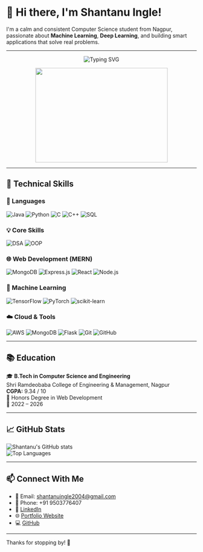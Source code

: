 # 👋 Hi there, I'm Shantanu Ingle!

I'm a calm and consistent Computer Science student from Nagpur, passionate about **Machine Learning**, **Deep Learning**, and building smart applications that solve real problems.

---
<p align="center" width="500">
  <img src="https://readme-typing-svg.herokuapp.com?font=Fira+Code&size=25&pause=1000&center=true&vCenter=true&width=700&lines=Hi+%F0%9F%91%8B%2C+I'm+Shantanu+Ingle;ML+%7C+AI+%7C+MERN+Stack+Dev;Student+%7C+Problem+Solver+%7C+Tech+Lover" alt="Typing SVG" />
</p>

<p align="center">
  <img src="https://media.giphy.com/media/qgQUggAC3Pfv687qPC/giphy.gif" width="350" height="250" />
</p>

---

## 🚀 Technical Skills

### 🧠 Languages
![Java](https://img.shields.io/badge/Java-%23ED8B00.svg?style=flat-square&logo=java&logoColor=white)
![Python](https://img.shields.io/badge/Python-%2314354C.svg?style=flat-square&logo=python&logoColor=white)
![C](https://img.shields.io/badge/C-%2300599C.svg?style=flat-square&logo=c&logoColor=white)
![C++](https://img.shields.io/badge/C++-%2300599C.svg?style=flat-square&logo=c%2B%2B&logoColor=white)
![SQL](https://img.shields.io/badge/SQL-%2300C7B7.svg?style=flat-square&logo=sqlite&logoColor=white)

### 💡 Core Skills
![DSA](https://img.shields.io/badge/Data_Structures-006400?style=flat-square&logo=codeforces&logoColor=white)
![OOP](https://img.shields.io/badge/OOP-%239FA8DA.svg?style=flat-square&logo=oop&logoColor=white)

### 🌐 Web Development (MERN)
![MongoDB](https://img.shields.io/badge/MongoDB-%2347A248.svg?style=flat-square&logo=mongodb&logoColor=white)
![Express.js](https://img.shields.io/badge/Express.js-%23000000.svg?style=flat-square&logo=express&logoColor=white)
![React](https://img.shields.io/badge/React-%2361DAFB.svg?style=flat-square&logo=react&logoColor=black)
![Node.js](https://img.shields.io/badge/Node.js-%23339933.svg?style=flat-square&logo=node.js&logoColor=white)

### 🤖 Machine Learning
![TensorFlow](https://img.shields.io/badge/TensorFlow-%23FF6F00.svg?style=flat-square&logo=tensorflow&logoColor=white)
![PyTorch](https://img.shields.io/badge/PyTorch-%23EE4C2C.svg?style=flat-square&logo=pytorch&logoColor=white)
![scikit-learn](https://img.shields.io/badge/scikit--learn-%23F7931E.svg?style=flat-square&logo=scikit-learn&logoColor=white)

### ☁️ Cloud & Tools
![AWS](https://img.shields.io/badge/AWS-%23FF9900.svg?style=flat-square&logo=amazon-aws&logoColor=white)
![MongoDB](https://img.shields.io/badge/MongoDB-%2347A248.svg?style=flat-square&logo=mongodb&logoColor=white)
![Flask](https://img.shields.io/badge/Flask-%23000000.svg?style=flat-square&logo=flask&logoColor=white)
![Git](https://img.shields.io/badge/Git-%23F05033.svg?style=flat-square&logo=git&logoColor=white)
![GitHub](https://img.shields.io/badge/GitHub-%23121011.svg?style=flat-square&logo=github&logoColor=white)

---

## 📚 Education

🎓 **B.Tech in Computer Science and Engineering**  
Shri Ramdeobaba College of Engineering & Management, Nagpur  
**CGPA:** 9.34 / 10  
📜 Honors Degree in Web Development  
📅 2022 – 2026

---

## 📈 GitHub Stats

![Shantanu's GitHub stats](https://github-readme-stats.vercel.app/api?username=shantanu-ingle&show_icons=true&theme=tokyonight)  
![Top Languages](https://github-readme-stats.vercel.app/api/top-langs/?username=shantanu-ingle&layout=compact&theme=tokyonight)

---

## 📫 Connect With Me

- 📧 Email: [shantanuingle2004@gmail.com](mailto:shantanuingle2004@gmail.com)  
- 📱 Phone: +91 9503776407  
- 🔗 [LinkedIn](https://www.linkedin.com/in/shantanu-ingle-b161a4288/)  
- 🌐 [Portfolio Website](https://shantanu-portfolio-shantanu-ingles-projects.vercel.app/)  
- 💻 [GitHub](https://github.com/shantanu-ingle)

---

Thanks for stopping by! 🚀
